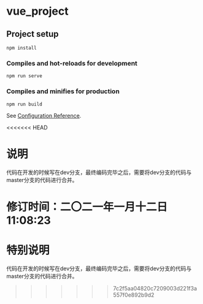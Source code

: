 # vue_project

## Project setup
```
npm install
```

### Compiles and hot-reloads for development
```
npm run serve
```
### Compiles and minifies for production
```
npm run build
```
See [Configuration Reference](https://cli.vuejs.org/config/).

<<<<<<< HEAD


# 说明

代码在开发的时候写在dev分支，最终编码完毕之后，需要将dev分支的代码与master分支的代码进行合并。

修订时间：二〇二一年一月十二日 11:08:23
=======
# 特别说明
代码在开发的时候写在dev分支，最终编码完毕之后，需要将dev分支的代码与master分支的代码进行合并。
>>>>>>> 7c2f5aa04820c7209003d221f3a557f0e892b9d2
